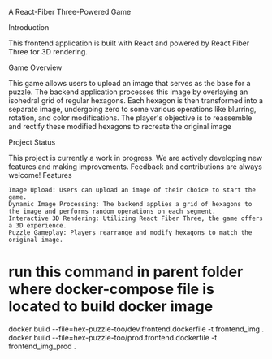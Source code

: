 


A React-Fiber Three-Powered Game

Introduction

This frontend application is built with React and powered by React Fiber Three for 3D rendering. 


Game Overview

This game allows users to upload an image that serves as the base for a puzzle. The backend application processes this image by overlaying an isohedral grid of regular hexagons. Each hexagon is then transformed into a separate image, undergoing zero to some various operations like blurring, rotation, and color modifications. The player's objective is to reassemble and rectify these modified hexagons to recreate the original image

Project Status

This project is currently a work in progress. We are actively developing new features and making improvements. Feedback and contributions are always welcome!
Features

    Image Upload: Users can upload an image of their choice to start the game.
    Dynamic Image Processing: The backend applies a grid of hexagons to the image and performs random operations on each segment.
    Interactive 3D Rendering: Utilizing React Fiber Three, the game offers a 3D experience.
    Puzzle Gameplay: Players rearrange and modify hexagons to match the original image.



# run this command in parent folder where docker-compose file is located to build docker image

docker build --file=hex-puzzle-too/dev.frontend.dockerfile -t frontend_img .
docker build --file=hex-puzzle-too/prod.frontend.dockerfile -t frontend_img_prod .